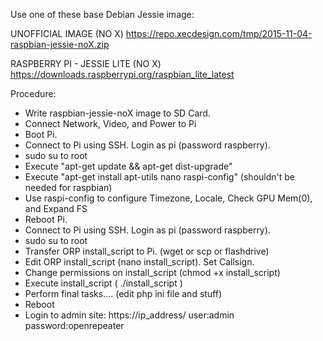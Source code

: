 Use one of these base Debian Jessie image:

UNOFFICIAL IMAGE (NO X)
https://repo.xecdesign.com/tmp/2015-11-04-raspbian-jessie-noX.zip

RASPBERRY PI - JESSIE LITE (NO X)
https://downloads.raspberrypi.org/raspbian_lite_latest

Procedure:

- Write raspbian-jessie-noX image to SD Card.
- Connect Network, Video, and Power to Pi
- Boot Pi.   
- Connect to Pi using SSH.  Login as pi (password raspberry).
- sudo su to root
- Execute "apt-get update && apt-get dist-upgrade"
- Execute "apt-get install apt-utils nano raspi-config" (shouldn't be needed for raspbian)
- Use raspi-config to configure Timezone, Locale, Check GPU Mem(0), and Expand FS
- Reboot Pi.
- Connect to Pi using SSH.  Login as pi (password raspberry).
- sudo su to root
- Transfer ORP install_script to Pi.  (wget or scp or flashdrive)
- Edit ORP install_script (nano install_script).   Set Callsign.
- Change permissions on install_script (chmod +x install_script)
- Execute install_script ( ./install_script )
- Perform final tasks.... (edit php ini file and stuff)
- Reboot
- Login to admin site:  https://ip_address/  user:admin password:openrepeater